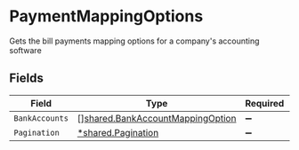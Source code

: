 # PaymentMappingOptions

Gets the bill payments mapping options for a company's accounting software


## Fields

| Field                                                                                       | Type                                                                                        | Required                                                                                    | Description                                                                                 |
| ------------------------------------------------------------------------------------------- | ------------------------------------------------------------------------------------------- | ------------------------------------------------------------------------------------------- | ------------------------------------------------------------------------------------------- |
| `BankAccounts`                                                                              | [][shared.BankAccountMappingOption](../../../pkg/models/shared/bankaccountmappingoption.md) | :heavy_minus_sign:                                                                          | N/A                                                                                         |
| `Pagination`                                                                                | [*shared.Pagination](../../../pkg/models/shared/pagination.md)                              | :heavy_minus_sign:                                                                          | N/A                                                                                         |